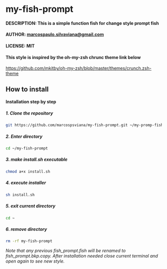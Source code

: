# my-fish-prompt

#### DESCRIPTION: This is a simple function fish for change style prompt fish                   
                                                                        
#### AUTHOR: marcospaulo.silvaviana@gmail.com                                  
#### LICENSE: MIT                                                              
#### This style is inspired by the oh-my-zsh chrunc theme link below   

https://github.com/mkitby/oh-my-zsh/blob/master/themes/crunch.zsh-theme

## How to install

#### Installation step by step
 


##### 1. Clone the repository <!-- omit in toc -->

```sh
git https://github.com/marcospsviana/my-fish-prompt.git ~/my-promp-fish
```



##### 2. Enter directory


```sh
cd ~/my-fish-prompt
```

##### 3. make install.sh executable

```sh
chmod a+x install.sh
```

##### 4. execute installer

```sh
sh install.sh
```
##### 5. exit current directory

```sh
cd ~
```

##### 6. remove directory

```sh
rm -rf my-fish-prompt
```


_Note that any previous fish_prompt.fish will be renamed to fish_prompt.bkp.copy. After installation needed close current terminal and open again to see new style._

